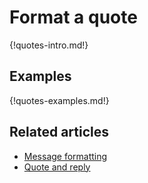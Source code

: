# Format a quote

{!quotes-intro.md!}

## Examples

{!quotes-examples.md!}

## Related articles

* [Message formatting](/help/format-your-message-using-markdown)
* [Quote and reply](/help/help/quote-and-reply)

